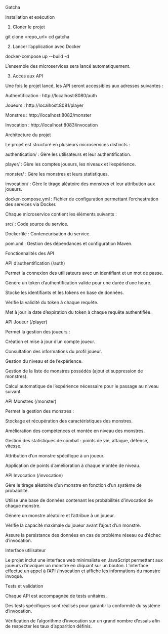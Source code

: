 Gatcha

Installation et exécution

1. Cloner le projet

git clone <repo_url>
cd gatcha

2. Lancer l’application avec Docker

docker-compose up --build -d

L’ensemble des microservices sera lancé automatiquement.

3. Accès aux API

Une fois le projet lancé, les API seront accessibles aux adresses suivantes :

Authentification : http://localhost:8080/auth

Joueurs : http://localhost:8081/player

Monstres : http://localhost:8082/monster

Invocation : http://localhost:8083/invocation

Architecture du projet

Le projet est structuré en plusieurs microservices distincts :

authentication/ : Gère les utilisateurs et leur authentification.

player/ : Gère les comptes joueurs, les niveaux et l’expérience.

monster/ : Gère les monstres et leurs statistiques.

invocation/ : Gère le tirage aléatoire des monstres et leur attribution aux joueurs.

docker-compose.yml : Fichier de configuration permettant l’orchestration des services via Docker.

Chaque microservice contient les éléments suivants :

src/ : Code source du service.

Dockerfile : Conteneurisation du service.

pom.xml : Gestion des dépendances et configuration Maven.

Fonctionnalités des API

API d’authentification (/auth)

Permet la connexion des utilisateurs avec un identifiant et un mot de passe.

Génère un token d’authentification valide pour une durée d’une heure.

Stocke les identifiants et les tokens en base de données.

Vérifie la validité du token à chaque requête.

Met à jour la date d’expiration du token à chaque requête authentifiée.

API Joueur (/player)

Permet la gestion des joueurs :

Création et mise à jour d’un compte joueur.

Consultation des informations du profil joueur.

Gestion du niveau et de l’expérience.

Gestion de la liste de monstres possédés (ajout et suppression de monstres).

Calcul automatique de l’expérience nécessaire pour le passage au niveau suivant.

API Monstres (/monster)

Permet la gestion des monstres :

Stockage et récupération des caractéristiques des monstres.

Amélioration des compétences et montée en niveau des monstres.

Gestion des statistiques de combat : points de vie, attaque, défense, vitesse.

Attribution d’un monstre spécifique à un joueur.

Application de points d’amélioration à chaque montée de niveau.

API Invocation (/invocation)

Gère le tirage aléatoire d’un monstre en fonction d’un système de probabilité.

Utilise une base de données contenant les probabilités d’invocation de chaque monstre.

Génère un monstre aléatoire et l’attribue à un joueur.

Vérifie la capacité maximale du joueur avant l’ajout d’un monstre.

Assure la persistance des données en cas de problème réseau ou d’échec d’invocation.

Interface utilisateur

Le projet inclut une interface web minimaliste en JavaScript permettant aux joueurs d’invoquer un monstre en cliquant sur un bouton. L’interface effectue un appel à l’API /invocation et affiche les informations du monstre invoqué.

Tests et validation

Chaque API est accompagnée de tests unitaires.

Des tests spécifiques sont réalisés pour garantir la conformité du système d’invocation.

Vérification de l’algorithme d’invocation sur un grand nombre d’essais afin de respecter les taux d’apparition définis.

